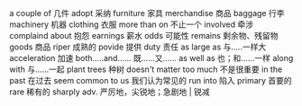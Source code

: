 a couple of 几件
adopt 采纳
furniture 家具
merchandise 商品
baggage 行李
machinery 机器
clothing 衣服
more than on 不止一个
involved 牵涉
complaind about 抱怨
earnings 薪水
odds 可能性
remains 剩余物、残留物
goods 商品
riper 成熟的
povide 提供
duty 责任
as large as  与.....一样大
acceleration 加速
both.....and......  既......又......
as well as  也；和……一样
along with 与......一起
plant trees 种树
doesn't matter too much 不是很重要
in the past 在过去
seem common to us 我们认为常见的
run into 陷入
primary 首要的
rare 稀有的
sharply adv. 严厉地，尖锐地；急剧地 |   锐减